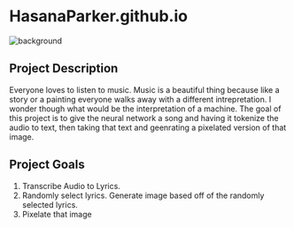 # HasanaParker.github.io
![background](background.gif)

## Project Description
Everyone loves to listen to music. Music is a beautiful thing because like a story or a painting everyone walks away with a different intrepretation. I wonder though what would be the interpretation of a machine. The goal of this project is to give the neural network a song and having it tokenize the audio to text, then taking that text and geenrating a pixelated version of that image. 

## Project Goals
1. Transcribe Audio to Lyrics.
2. Randomly select lyrics. Generate image based off of the randomly selected lyrics.
3. Pixelate that image
